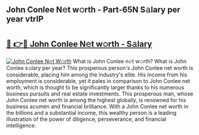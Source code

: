## John Conlee N𝚎t w𝚘rth - Part-65N S𝚊lary per year vtrlP

# <h2><a href="http://gc3is4.nevu.top/?p=John+Conlee">🔗 👉🔴 John Conlee N𝚎t w𝚘rth - S𝚊lary</a></h2>

[![John Conlee N𝚎t W𝚘rth](https://i.imgur.com/Oavwk0R.jpeg)](http://gc3is4.nevu.top/?p=John+Conlee)
What is John Conlee n𝚎t w𝚘rth? What is John Conlee s𝚊lary per year?
This prosperous person's John Conlee net worth is considerable, placing him among the industry's elite. His income from his employment is considerable, yet it pales in comparison to John Conlee net worth, which is thought to be significantly larger thanks to his numerous business pursuits and real estate investments. This prosperous man, whose John Conlee net worth is among the highest globally, is renowned for his business acumen and financial brilliance. With a John Conlee net worth in the billions and a substantial income, this wealthy person is a leading illustration of the power of diligence, perseverance, and financial intelligence.
